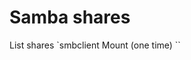 # Samba shares
List shares
`smbclient 
Mount (one time)
``
<!--stackedit_data:
eyJoaXN0b3J5IjpbNzgwMzY2MjY5XX0=
-->
